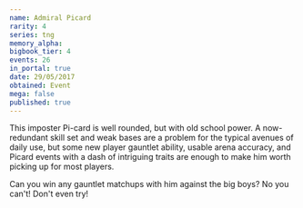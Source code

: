 ```yaml
---
name: Admiral Picard
rarity: 4
series: tng
memory_alpha:
bigbook_tier: 4
events: 26
in_portal: true
date: 29/05/2017
obtained: Event
mega: false
published: true
---
```


This imposter Pi-card is well rounded, but with old school power. A now-redundant skill set and weak bases are a problem for the typical avenues of daily use, but some new player gauntlet ability, usable arena accuracy, and Picard events with a dash of intriguing traits are enough to make him worth picking up for most players.

Can you win any gauntlet matchups with him against the big boys? No you can't! Don't even try!
